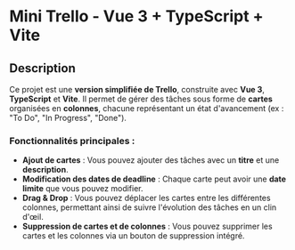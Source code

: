 # Mini Trello - Vue 3 + TypeScript + Vite

## Description

Ce projet est une **version simplifiée de Trello**, construite avec **Vue 3**, **TypeScript** et **Vite**. Il permet de gérer des tâches sous forme de **cartes** organisées en **colonnes**, chacune représentant un état d'avancement (ex : "To Do", "In Progress", "Done").

### Fonctionnalités principales :
- **Ajout de cartes** : Vous pouvez ajouter des tâches avec un **titre** et une **description**.
- **Modification des dates de deadline** : Chaque carte peut avoir une **date limite** que vous pouvez modifier.
- **Drag & Drop** : Vous pouvez déplacer les cartes entre les différentes colonnes, permettant ainsi de suivre l'évolution des tâches en un clin d'œil.
- **Suppression de cartes et de colonnes** : Vous pouvez supprimer les cartes et les colonnes via un bouton de suppression intégré.

